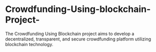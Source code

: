 # Crowdfunding-Using-blockchain-Project-
The Crowdfunding Using Blockchain project aims to develop a decentralized, transparent, and secure crowdfunding platform utilizing blockchain technology.
